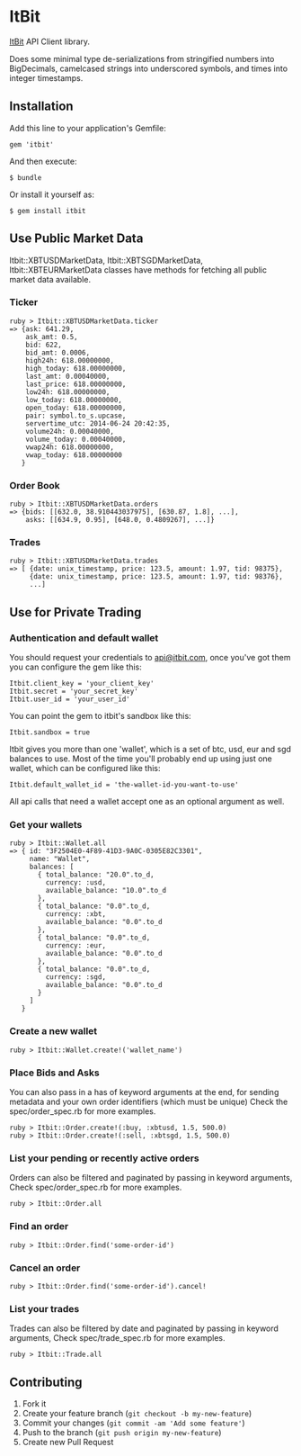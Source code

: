 # ItBit

[ItBit](https://www.itbit.com) API Client library.

Does some minimal type de-serializations from stringified numbers into
BigDecimals, camelcased strings into underscored symbols, and times into integer
timestamps.


## Installation

Add this line to your application's Gemfile:

    gem 'itbit'

And then execute:

    $ bundle

Or install it yourself as:

    $ gem install itbit


## Use Public Market Data

Itbit::XBTUSDMarketData, Itbit::XBTSGDMarketData, Itbit::XBTEURMarketData classes have methods for
fetching all public market data available.

### Ticker

    ruby > Itbit::XBTUSDMarketData.ticker
    => {ask: 641.29,
        ask_amt: 0.5,
        bid: 622,
        bid_amt: 0.0006,
        high24h: 618.00000000,
        high_today: 618.00000000,
        last_amt: 0.00040000,
        last_price: 618.00000000,
        low24h: 618.00000000,
        low_today: 618.00000000,
        open_today: 618.00000000,
        pair: symbol.to_s.upcase,
        servertime_utc: 2014-06-24 20:42:35,
        volume24h: 0.00040000,
        volume_today: 0.00040000,
        vwap24h: 618.00000000,
        vwap_today: 618.00000000
       }

### Order Book

    ruby > Itbit::XBTUSDMarketData.orders
    => {bids: [[632.0, 38.910443037975], [630.87, 1.8], ...],
        asks: [[634.9, 0.95], [648.0, 0.4809267], ...]}

### Trades

    ruby > Itbit::XBTUSDMarketData.trades
    => [ {date: unix_timestamp, price: 123.5, amount: 1.97, tid: 98375},
         {date: unix_timestamp, price: 123.5, amount: 1.97, tid: 98376},
         ...]

## Use for Private Trading

### Authentication and default wallet
You should request your credentials to api@itbit.com, once you've got them
you can configure the gem like this:

    Itbit.client_key = 'your_client_key'
    Itbit.secret = 'your_secret_key'
    Itbit.user_id = 'your_user_id'

You can point the gem to itbit's sandbox like this:

    Itbit.sandbox = true

Itbit gives you more than one 'wallet', which is a set of btc, usd, eur and sgd
balances to use. Most of the time you'll probably end up using just one wallet,
which can be configured like this:

    Itbit.default_wallet_id = 'the-wallet-id-you-want-to-use'

All api calls that need a wallet accept one as an optional argument as well.

### Get your wallets

    ruby > Itbit::Wallet.all
    => { id: "3F2504E0-4F89-41D3-9A0C-0305E82C3301",
         name: "Wallet",
         balances: [
           { total_balance: "20.0".to_d,
             currency: :usd,
             available_balance: "10.0".to_d
           },
           { total_balance: "0.0".to_d,
             currency: :xbt,
             available_balance: "0.0".to_d
           },
           { total_balance: "0.0".to_d,
             currency: :eur,
             available_balance: "0.0".to_d
           },
           { total_balance: "0.0".to_d,
             currency: :sgd,
             available_balance: "0.0".to_d
           }
         ]
       }

### Create a new wallet

    ruby > Itbit::Wallet.create!('wallet_name')

### Place Bids and Asks
You can also pass in a has of keyword arguments at the end, for 
sending metadata and your own order identifiers (which must be unique)
Check the spec/order_spec.rb for more examples.

    ruby > Itbit::Order.create!(:buy, :xbtusd, 1.5, 500.0)
    ruby > Itbit::Order.create!(:sell, :xbtsgd, 1.5, 500.0)

### List your pending or recently active orders
Orders can also be filtered and paginated by passing in keyword arguments,
Check spec/order_spec.rb for more examples.

    ruby > Itbit::Order.all

### Find an order

    ruby > Itbit::Order.find('some-order-id')

### Cancel an order

    ruby > Itbit::Order.find('some-order-id').cancel!

### List your trades
Trades can also be filtered by date and paginated by passing in keyword arguments,
Check spec/trade_spec.rb for more examples.

    ruby > Itbit::Trade.all

## Contributing

1. Fork it
2. Create your feature branch (`git checkout -b my-new-feature`)
3. Commit your changes (`git commit -am 'Add some feature'`)
4. Push to the branch (`git push origin my-new-feature`)
5. Create new Pull Request
